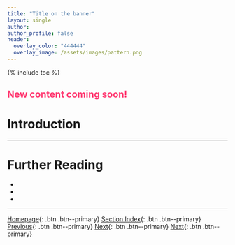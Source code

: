 ```yaml
---
title: "Title on the banner"
layout: single
author:
author_profile: false
header:
  overlay_color: "444444"
  overlay_image: /assets/images/pattern.png
---
```


{% include toc %}

## <span style="color: #ff3870;">New content coming soon!</span>

# Introduction





___
# Further Reading
* []()
* []()
* []()

___

[Homepage](../index.md){: .btn  .btn--primary}
[Section Index](){: .btn  .btn--primary}  <!-- link to Landing Page -->
[Previous](){: .btn  .btn--primary}  <!-- link to previous article in the section -->
[Next](){: .btn  .btn--primary}  <!-- link to next article in the section -->
[Next](#introduction){: .btn  .btn--primary}
